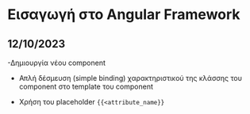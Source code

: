 # Εισαγωγή στο Angular Framework

## 12/10/2023

-Δημιουργία νέου component

- Απλή δέσμευση (simple binding) χαρακτηριστικού της κλάσσης του component 
στο template του component

- Χρήση του placeholder `{{<attribute_name}}`